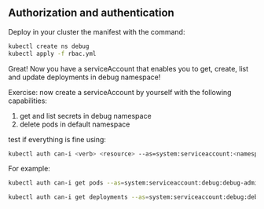 ## Authorization and authentication

Deploy in your cluster the manifest with the command:

```bash
kubectl create ns debug
kubectl apply -f rbac.yml
```

Great!
Now you have a serviceAccount that enables you to get, create, list and update deployments in debug namespace!

Exercise: now create a serviceAccount by yourself with the following capabilities:

1. get and list secrets in debug namespace
2. delete pods in default namespace

test if everything is fine using:

```bash
kubectl auth can-i <verb> <resource> --as=system:serviceaccount:<namespace>:<serviceAccountName> -n <namespace>
```
For example:
```bash
kubectl auth can-i get pods --as=system:serviceaccount:debug:debug-admin-deployments -n debug

kubectl auth can-i get deployments --as=system:serviceaccount:debug:debug-admin-deployments -n debug
```
